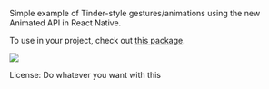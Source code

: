 Simple example of Tinder-style gestures/animations using the new Animated API in React Native.

To use in your project, check out [this package](https://github.com/meteor-factory/react-native-tinder-swipe-cards).

![](http://url.brentvatne.ca/16ylP.gif)

License: Do whatever you want with this
